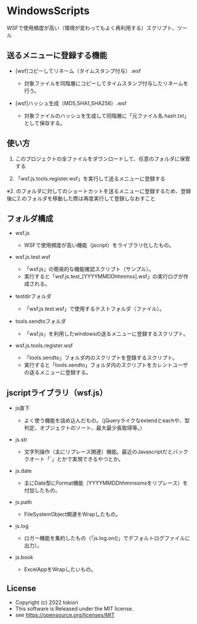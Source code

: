 # WindowsScripts
WSFで使用頻度が高い（環境が変わってもよく再利用する）スクリプト、ツール

## 送るメニューに登録する機能

- [wsf]コピーしてリネーム（タイムスタンプ付与）.wsf
  - 対象ファイルを同階層にコピーしてタイムスタンプ付与したリネームを行う。

- [wsf]ハッシュ生成（MD5,SHA1,SHA256）.wsf
  - 対象ファイルのハッシュを生成して同階層に「元ファイル名.hash.txt」として保存する。


## 使い方

1. このプロジェクトの全ファイルをダウンロードして、任意のフォルダに保管する

2. 「wsf.js.tools.register.wsf」を実行して送るメニューに登録する

※2. のフォルダに対してのショートカットを送るメニューに登録するため、登録後に2.のフォルダを移動した際は再度実行して登録しなおすこと


## フォルダ構成

- wsf.js
  - WSFで使用頻度が高い機能（jscript）をライブラリ化したもの。

- wsf.js.test.wsf
  - 「wsf.js」の簡易的な機能確認スクリプト（サンプル）。
  - 実行すると「wsf.js.test_[YYYYMMDDhhmmss].wsf」の実行ログが作成される。

- testdirフォルダ
  - 「wsf.js.test.wsf」で使用するテストフォルダ（ファイル）。

- tools.sendtoフォルダ
  - 「wsf.js」を利用したwindowsの送るメニューに登録するスクリプト。

- wsf.js.tools.register.wsf
  - 「tools.sendto」フォルダ内のスクリプトを登録するスクリプト。
  - 実行すると「tools.sendto」フォルダ内のスクリプトをカレントユーザの送るメニューに登録する。


## jscriptライブラリ（wsf.js）

- js直下
  - よく使う機能を詰め込んだもの。（jQueryライクなextendとeachや、型判定、オブジェクトのソート、最大最少長取得等。）

- js.str
  - 文字列操作（主にリプレース関連）機能。最近のJavascriptだとバッククオート「`」とかで実現できるやつとか。

- js.date
  - 主にDate型にFormat機能（YYYYMMDDhhmmssmsをリプレース）を付加したもの。

- js.path
  - FileSystemObject関連をWrapしたもの。

- js.log
  - ロガー機能を集約したもの（「js.log.on()」でデフォルトログファイルに出力）。

- js.book
  - ExcelAppをWrapしたいもの。

## License 
* Copyright (c) 2022 tokiori
* This software is Released under the MIT license.
* see https://opensource.org/licenses/MIT
